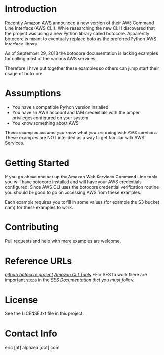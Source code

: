 Introduction
============
Recently Amazon AWS announced a new version of their AWS Command Line Interface (AWS CLI).  While researching the new
CLI I discovered that the project was using a new Python library called botocore.  Apparently botocore is meant to
eventually replace boto as the preferred Python AWS interface library.

As of September 29, 2013 the botocore documentation is lacking examples for calling most of the various AWS services.

Therefore I have put together these examples so others can jump start their usage of botocore.

Assumptions
===========
- You have a compatible Python version installed
- You have an AWS account and IAM credentials with the proper privileges configured on your system
- You know something about AWS

These examples assume you know what you are doing with AWS services.  These examples are NOT intended as a way to get familiar with
AWS Services.

Getting Started
================
If you go ahead and set up the Amazon Web Services Command Line tools
you will have botocore installed and will have your AWS credentials configured.  Since AWS CLI uses the botocore
credential verification routine you should be good to go on accessing AWS from these examples.

Each example requires you to fill in some values (for example the S3 bucket nam) for these
examples to work.

Contributing
============
Pull requests and help with more examples are welcome.

Reference URLs
==============
*[github botocore project](http://github.github.com/github-flavored-markdown/sample_content.html)*
*[Amazon CLI Tools](http://docs.aws.amazon.com/cli/latest/userguide/cli-chap-getting-set-up.html )*
*For SES to work there are important steps in the
*[SES Documentation](http://docs.aws.amazon.com/ses/latest/DeveloperGuide/Welcome.html) that you must follow.*

License
=======
See the LICENSE.txt file in this project.

Contact Info
============
eric [at] alphaea [dot] com

